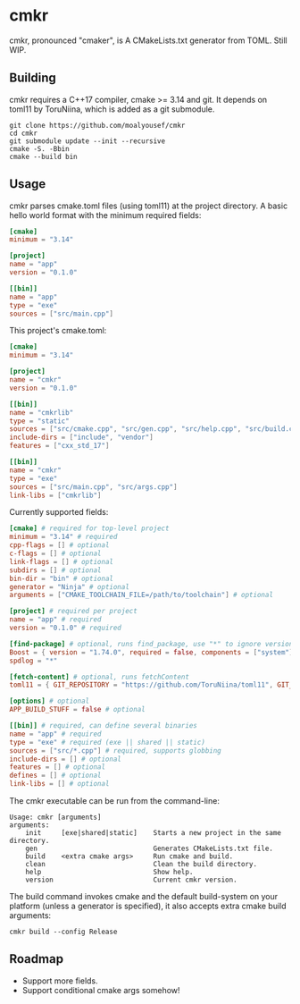 # cmkr

cmkr, pronounced "cmaker", is A CMakeLists.txt generator from TOML. Still WIP.

## Building
cmkr requires a C++17 compiler, cmake >= 3.14 and git. It depends on toml11 by ToruNiina, which is added as a git submodule.
```
git clone https://github.com/moalyousef/cmkr
cd cmkr
git submodule update --init --recursive
cmake -S. -Bbin
cmake --build bin
```

## Usage
cmkr parses cmake.toml files (using toml11) at the project directory. A basic hello world format with the minimum required fields:
```toml
[cmake]
minimum = "3.14"

[project]
name = "app"
version = "0.1.0"

[[bin]]
name = "app"
type = "exe"
sources = ["src/main.cpp"]
```

This project's cmake.toml:
```toml
[cmake]
minimum = "3.14"

[project]
name = "cmkr"
version = "0.1.0"

[[bin]]
name = "cmkrlib"
type = "static"
sources = ["src/cmake.cpp", "src/gen.cpp", "src/help.cpp", "src/build.cpp", "src/error.cpp"]
include-dirs = ["include", "vendor"]
features = ["cxx_std_17"]

[[bin]]
name = "cmkr"
type = "exe"
sources = ["src/main.cpp", "src/args.cpp"]
link-libs = ["cmkrlib"]
```

Currently supported fields:
```toml
[cmake] # required for top-level project
minimum = "3.14" # required
cpp-flags = [] # optional
c-flags = [] # optional
link-flags = [] # optional
subdirs = [] # optional
bin-dir = "bin" # optional
generator = "Ninja" # optional
arguments = ["CMAKE_TOOLCHAIN_FILE=/path/to/toolchain"] # optional

[project] # required per project
name = "app" # required
version = "0.1.0" # required

[find-package] # optional, runs find_package, use "*" to ignore version
Boost = { version = "1.74.0", required = false, components = ["system"] } # optional
spdlog = "*"

[fetch-content] # optional, runs fetchContent
toml11 = { GIT_REPOSITORY = "https://github.com/ToruNiina/toml11", GIT_TAG = "v3.5.0" } # optional

[options] # optional
APP_BUILD_STUFF = false # optional

[[bin]] # required, can define several binaries
name = "app" # required
type = "exe" # required (exe || shared || static)
sources = ["src/*.cpp"] # required, supports globbing
include-dirs = [] # optional
features = [] # optional
defines = [] # optional
link-libs = [] # optional 
```

The cmkr executable can be run from the command-line:
```
Usage: cmkr [arguments]
arguments:
    init     [exe|shared|static]    Starts a new project in the same directory.
    gen                             Generates CMakeLists.txt file.
    build    <extra cmake args>     Run cmake and build.
    clean                           Clean the build directory.
    help                            Show help.
    version                         Current cmkr version.
```
The build command invokes cmake and the default build-system on your platform (unless a generator is specified), it also accepts extra cmake build arguments:
```
cmkr build --config Release 
```

## Roadmap
- Support more fields.
- Support conditional cmake args somehow!
